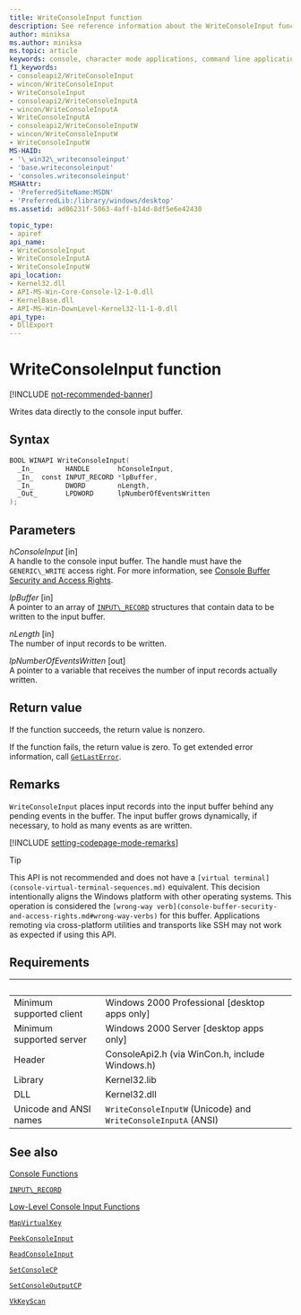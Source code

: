 ```yaml
---
title: WriteConsoleInput function
description: See reference information about the WriteConsoleInput function, which writes data directly to the console input buffer.
author: miniksa
ms.author: miniksa
ms.topic: article
keywords: console, character mode applications, command line applications, terminal applications, console api
f1_keywords:
- consoleapi2/WriteConsoleInput
- wincon/WriteConsoleInput
- WriteConsoleInput
- consoleapi2/WriteConsoleInputA
- wincon/WriteConsoleInputA
- WriteConsoleInputA
- consoleapi2/WriteConsoleInputW
- wincon/WriteConsoleInputW
- WriteConsoleInputW
MS-HAID:
- '\_win32\_writeconsoleinput'
- 'base.writeconsoleinput'
- 'consoles.writeconsoleinput'
MSHAttr:
- 'PreferredSiteName:MSDN'
- 'PreferredLib:/library/windows/desktop'
ms.assetid: ad06231f-5063-4aff-b14d-8df5e6e42430

topic_type:
- apiref
api_name:
- WriteConsoleInput
- WriteConsoleInputA
- WriteConsoleInputW
api_location:
- Kernel32.dll
- API-MS-Win-Core-Console-l2-1-0.dll
- KernelBase.dll
- API-MS-Win-DownLevel-Kernel32-l1-1-0.dll
api_type:
- DllExport
---
```


# WriteConsoleInput function

[!INCLUDE [not-recommended-banner](./includes/not-recommended-banner.md)]

Writes data directly to the console input buffer.

## Syntax

```C
BOOL WINAPI WriteConsoleInput(
  _In_        HANDLE       hConsoleInput,
  _In_  const INPUT_RECORD *lpBuffer,
  _In_        DWORD        nLength,
  _Out_       LPDWORD      lpNumberOfEventsWritten
);
```

## Parameters

*hConsoleInput* \[in\]  
A handle to the console input buffer. The handle must have the `GENERIC\_WRITE` access right. For more information, see [Console Buffer Security and Access Rights](console-buffer-security-and-access-rights.md).

*lpBuffer* \[in\]  
A pointer to an array of [`INPUT\_RECORD`](input-record-str.md) structures that contain data to be written to the input buffer.

*nLength* \[in\]  
The number of input records to be written.

*lpNumberOfEventsWritten* \[out\]  
A pointer to a variable that receives the number of input records actually written.

## Return value

If the function succeeds, the return value is nonzero.

If the function fails, the return value is zero. To get extended error information, call [`GetLastError`](https://msdn.microsoft.com/library/windows/desktop/ms679360).

## Remarks

`WriteConsoleInput` places input records into the input buffer behind any pending events in the buffer. The input buffer grows dynamically, if necessary, to hold as many events as are written.

[!INCLUDE [setting-codepage-mode-remarks](./includes/setting-codepage-mode-remarks.md)]

> [!TIP]
> This API is not recommended and does not have a `[virtual terminal](console-virtual-terminal-sequences.md)` equivalent. This decision intentionally aligns the Windows platform with other operating systems. This operation is considered the `[wrong-way verb](console-buffer-security-and-access-rights.md#wrong-way-verbs)` for this buffer. Applications remoting via cross-platform utilities and transports like SSH may not work as expected if using this API.

## Requirements

| &nbsp; | &nbsp; |
|-|-|
| Minimum supported client | Windows 2000 Professional \[desktop apps only\] |
| Minimum supported server | Windows 2000 Server \[desktop apps only\] |
| Header | ConsoleApi2.h (via WinCon.h, include Windows.h) |
| Library | Kernel32.lib |
| DLL | Kernel32.dll |
| Unicode and ANSI names | `WriteConsoleInputW` (Unicode) and `WriteConsoleInputA` (ANSI) |

## See also

[Console Functions](console-functions.md)

[`INPUT\_RECORD`](input-record-str.md)

[Low-Level Console Input Functions](low-level-console-input-functions.md)

[`MapVirtualKey`](https://msdn.microsoft.com/library/windows/desktop/ms646306)

[`PeekConsoleInput`](peekconsoleinput.md)

[`ReadConsoleInput`](readconsoleinput.md)

[`SetConsoleCP`](setconsolecp.md)

[`SetConsoleOutputCP`](setconsoleoutputcp.md)

[`VkKeyScan`](https://msdn.microsoft.com/library/windows/desktop/ms646329)
